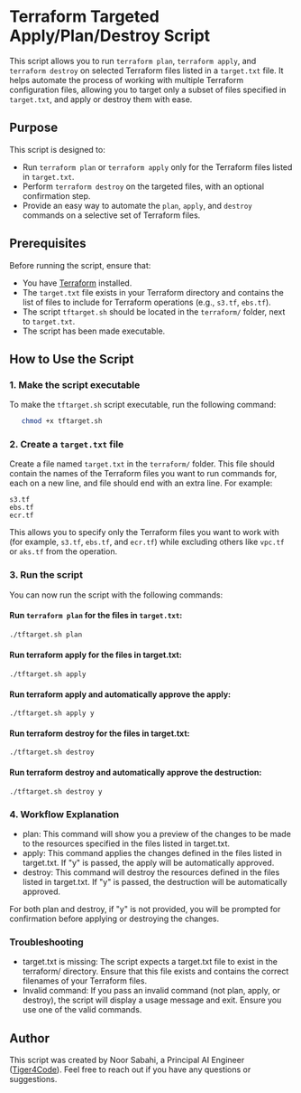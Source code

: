 # Terraform Targeted Apply/Plan/Destroy Script

This script allows you to run `terraform plan`, `terraform apply`, and `terraform destroy` on selected Terraform files listed in a `target.txt` file. It helps automate the process of working with multiple Terraform configuration files, allowing you to target only a subset of files specified in `target.txt`, and apply or destroy them with ease.

## Purpose

This script is designed to:
- Run `terraform plan` or `terraform apply` only for the Terraform files listed in `target.txt`.
- Perform `terraform destroy` on the targeted files, with an optional confirmation step.
- Provide an easy way to automate the `plan`, `apply`, and `destroy` commands on a selective set of Terraform files.

## Prerequisites

Before running the script, ensure that:
- You have [Terraform](https://www.terraform.io/downloads) installed.
- The `target.txt` file exists in your Terraform directory and contains the list of files to include for Terraform operations (e.g., `s3.tf`, `ebs.tf`).
- The script `tftarget.sh` should be located in the `terraform/` folder, next to `target.txt`.
- The script has been made executable.

## How to Use the Script

### 1. Make the script executable

To make the `tftarget.sh` script executable, run the following command:
```bash
   chmod +x tftarget.sh
```

### 2. Create a `target.txt` file

Create a file named `target.txt` in the `terraform/` folder. This file should contain the names of the Terraform files you want to run commands for, each on a new line, and file should end with an extra line. For example:
```
s3.tf 
ebs.tf 
ecr.tf

```

This allows you to specify only the Terraform files you want to work with (for example, `s3.tf`, `ebs.tf`, and `ecr.tf`) while excluding others like `vpc.tf` or `aks.tf` from the operation.


### 3. Run the script

You can now run the script with the following commands:

#### Run `terraform plan` for the files in `target.txt`:
```bash
./tftarget.sh plan
```

#### Run terraform apply for the files in target.txt:
```
./tftarget.sh apply
```

#### Run terraform apply and automatically approve the apply:
```
./tftarget.sh apply y
```

#### Run terraform destroy for the files in target.txt:
```
./tftarget.sh destroy
```

#### Run terraform destroy and automatically approve the destruction:
```
./tftarget.sh destroy y
```

### 4. Workflow Explanation
- plan: This command will show you a preview of the changes to be made to the resources specified in the files listed in target.txt. 
- apply: This command applies the changes defined in the files listed in target.txt. If "y" is passed, the apply will be automatically approved.
- destroy: This command will destroy the resources defined in the files listed in target.txt. If "y" is passed, the destruction will be automatically approved.

For both plan and destroy, if "y" is not provided, you will be prompted for confirmation before applying or destroying the changes.


### Troubleshooting

- target.txt is missing: The script expects a target.txt file to exist in the terraform/ directory. Ensure that this file exists and contains the correct filenames of your Terraform files.
- Invalid command: If you pass an invalid command (not plan, apply, or destroy), the script will display a usage message and exit. Ensure you use one of the valid commands.


## Author

This script was created by Noor Sabahi, a Principal AI Engineer ([Tiger4Code](https://www.youtube.com/@tiger4code)). Feel free to reach out if you have any questions or suggestions.